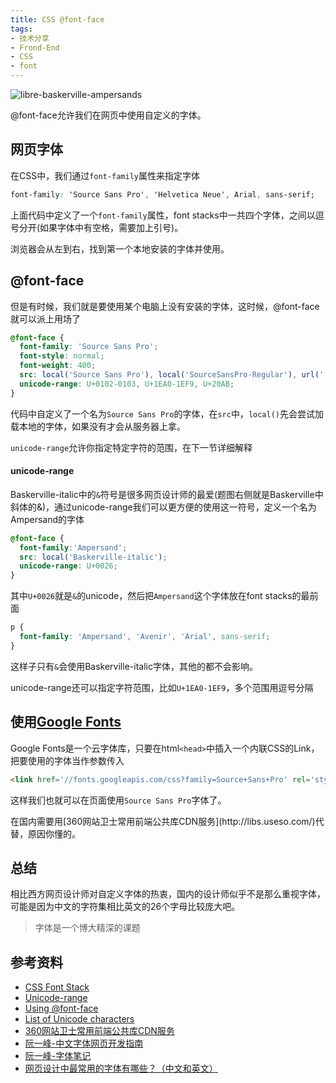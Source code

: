 ```yaml
---
title: CSS @font-face
tags:
- 技术分享
- Frond-End
- CSS
- font
---
```


![libre-baskerville-ampersands](/images/css-font-face/libre-baskerville-ampersands.png "Ampersand of Baskerville-italic")

@font-face允许我们在网页中使用自定义的字体。
<!-- more -->

## 网页字体

在CSS中，我们通过`font-family`属性来指定字体
``` css
font-family: 'Source Sans Pro', 'Helvetica Neue', Arial, sans-serif;
```
上面代码中定义了一个`font-family`属性，font stacks中一共四个字体，之间以逗号分开(如果字体中有空格，需要加上引号)。 

浏览器会从左到右，找到第一个本地安装的字体并使用。

## @font-face

但是有时候，我们就是要使用某个电脑上没有安装的字体，这时候，@font-face就可以派上用场了

```css
@font-face {
  font-family: 'Source Sans Pro';
  font-style: normal;
  font-weight: 400;
  src: local('Source Sans Pro'), local('SourceSansPro-Regular'), url('../fonts/SourceSansPro-Regular.woff2') format('woff2');
  unicode-range: U+0102-0103, U+1EA0-1EF9, U+20AB;
}
```

代码中自定义了一个名为`Source Sans Pro`的字体，在`src`中，`local()`先会尝试加载本地的字体，如果没有才会从服务器上拿。

`unicode-range`允许你指定特定字符的范围，在下一节详细解释

#### unicode-range

Baskerville-italic中的`&`符号是很多网页设计师的最爱(题图右侧就是Baskerville中斜体的&)，通过unicode-range我们可以更方便的使用这一符号，定义一个名为Ampersand的字体
```css
@font-face {
  font-family:'Ampersand';
  src: local('Baskerville-italic');
  unicode-range: U+0026;
}
```
其中`U+0026`就是`&`的unicode，然后把`Ampersand`这个字体放在font stacks的最前面

``` css
p {
  font-family: 'Ampersand', 'Avenir', 'Arial', sans-serif;
}
```
这样子只有`&`会使用Baskerville-italic字体，其他的都不会影响。

unicode-range还可以指定字符范围，比如`U+1EA0-1EF9`，多个范围用逗号分隔

## 使用[Google Fonts](https://developers.google.com/fonts/)
Google Fonts是一个云字体库，只要在html`<head>`中插入一个内联CSS的Link，把要使用的字体当作参数传入
```html
<link href='//fonts.googleapis.com/css?family=Source+Sans+Pro' rel='stylesheet' type='text/css'>
```
这样我们也就可以在页面使用`Source Sans Pro`字体了。

<div class="tip">
  在国内需要用[360网站卫士常用前端公共库CDN服务](http://libs.useso.com/)代替，原因你懂的。
</div>

## 总结

相比西方网页设计师对自定义字体的热衷，国内的设计师似乎不是那么重视字体，可能是因为中文的字符集相比英文的26个字母比较庞大吧。

> 字体是一个博大精深的课题

## 参考资料
- [CSS Font Stack](http://www.cssfontstack.com/)
- [Unicode-range](http://atozcss.com/intermediate/video/unicode-range-and-at-font-face/)
- [Using @font-face](https://css-tricks.com/snippets/css/using-font-face/)
- [List of Unicode characters](https://en.wikipedia.org/wiki/List_of_Unicode_characters)
- [360网站卫士常用前端公共库CDN服务](http://libs.useso.com/)
- [阮一峰-中文字体网页开发指南](http://www.ruanyifeng.com/blog/2014/07/chinese_fonts.html)
- [阮一峰-字体笔记](http://www.ruanyifeng.com/blog/2008/06/typography_notes.html)
- [网页设计中最常用的字体有哪些？（中文和英文）](https://www.zhihu.com/question/19680724)